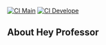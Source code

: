 
[![CI Main](https://github.com/MetzkerDeveloper/hey-professor/actions/workflows/laravel.yml/badge.svg?branch=main)](https://github.com/MetzkerDeveloper/hey-professor/actions/workflows/laravel.yml)
[![CI Develope](https://github.com/MetzkerDeveloper/hey-professor/actions/workflows/laravel.yml/badge.svg?branch=develop)](https://github.com/MetzkerDeveloper/hey-professor/actions/workflows/laravel.yml)

## About Hey Professor
